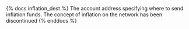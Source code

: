 {% docs inflation_dest %}
The account address specifying where to send inflation funds. The concept of inflation on the network has been discontinued
{% enddocs %}
